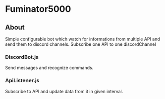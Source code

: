 # Fuminator5000
## About
Simple configurable bot which watch for informations from multiple API and send them to discord channels. Subscribe one API to one discordChannel
### DiscordBot.js
Send messages and recognize commands.
### ApiListener.js
Subscribe to API and update data from it in given interval.
